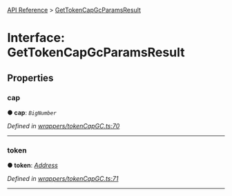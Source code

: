 [API Reference](../README.md) > [GetTokenCapGcParamsResult](../interfaces/GetTokenCapGcParamsResult.md)



# Interface: GetTokenCapGcParamsResult


## Properties
<a id="cap"></a>

###  cap

**●  cap**:  *`BigNumber`* 

*Defined in [wrappers/tokenCapGC.ts:70](https://github.com/daostack/arc.js/blob/f343aa24/lib/wrappers/tokenCapGC.ts#L70)*





___

<a id="token"></a>

###  token

**●  token**:  *[Address](../#Address)* 

*Defined in [wrappers/tokenCapGC.ts:71](https://github.com/daostack/arc.js/blob/f343aa24/lib/wrappers/tokenCapGC.ts#L71)*





___


